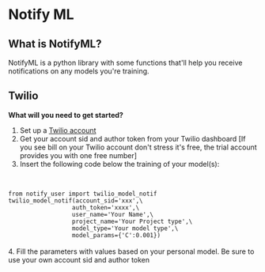 # Notify ML

## What is NotifyML?
NotifyML is a python library with some functions that'll
help you receive notifications on any models you're training.

## Twilio
<b>What will you need to get started?</b>
1. Set up a [Twilio account](https://www.twilio.com/try-twilio)
2. Get your account sid and author token from your Twilio dashboard [If you see bill on your Twilio account don't stress it's free, the trial account provides you with one free number]
3. Insert the following code below the training of your model(s):
<br>
<code>
from notify_user import twilio_model_notif
twilio_model_notif(account_sid='xxx',\
                  auth_token='xxxx',\
                  user_name='Your Name',\
                  project_name='Your Project type',\
                  model_type='Your model type',\
                  model_params={'C':0.001})
</code>
<br>
4. Fill the parameters with values based on your personal model. Be sure to use your own account sid and author token
